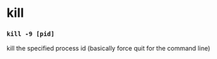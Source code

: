 # kill



### `kill -9 [pid]`

kill the specified process id \(basically force quit for the command line\)

